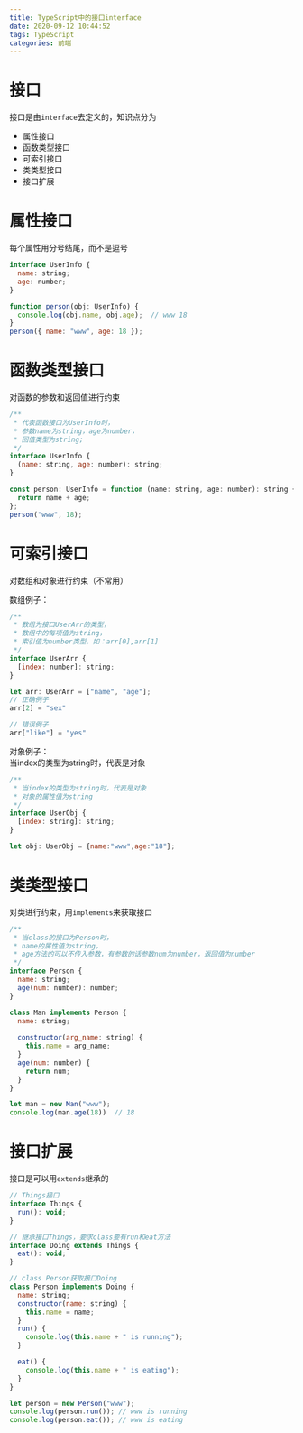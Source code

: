 ```yaml
---
title: TypeScript中的接口interface
date: 2020-09-12 10:44:52
tags: TypeScript
categories: 前端
---
```



# 接口
接口是由`interface`去定义的，知识点分为
- 属性接口
- 函数类型接口
- 可索引接口
- 类类型接口
- 接口扩展

# 属性接口
每个属性用分号结尾，而不是逗号

```js
interface UserInfo {
  name: string;
  age: number;
}

function person(obj: UserInfo) {
  console.log(obj.name, obj.age);  // www 18
}
person({ name: "www", age: 18 });
```
<!--more-->

# 函数类型接口
对函数的参数和返回值进行约束

```js
/**
 * 代表函数接口为UserInfo时，
 * 参数name为string，age为number，
 * 回值类型为string;
 */
interface UserInfo {
  (name: string, age: number): string;
}

const person: UserInfo = function (name: string, age: number): string {
  return name + age;
};
person("www", 18);

```
# 可索引接口
对数组和对象进行约束（不常用）

数组例子：
```js
/**
 * 数组为接口UserArr的类型，
 * 数组中的每项值为string，
 * 索引值为number类型，如：arr[0],arr[1]
 */
interface UserArr {
  [index: number]: string;
}

let arr: UserArr = ["name", "age"];
// 正确例子
arr[2] = "sex"

// 错误例子
arr["like"] = "yes"
```
对象例子：  
当index的类型为string时，代表是对象
```js
/**
 * 当index的类型为string时，代表是对象
 * 对象的属性值为string
 */
interface UserObj {
  [index: string]: string;
}

let obj: UserObj = {name:"www",age:"18"};

```

# 类类型接口
对类进行约束，用`implements`来获取接口

```js
/**
 * 当class的接口为Person时，
 * name的属性值为string，
 * age方法的可以不传入参数，有参数的话参数num为number，返回值为number
 */
interface Person {
  name: string;
  age(num: number): number;
}

class Man implements Person {
  name: string;
  
  constructor(arg_name: string) {
    this.name = arg_name;
  }
  age(num: number) {
    return num;
  }
}

let man = new Man("www");
console.log(man.age(18))  // 18
```


# 接口扩展
接口是可以用`extends`继承的

```js
// Things接口
interface Things {
  run(): void;
}

// 继承接口Things，要求class要有run和eat方法
interface Doing extends Things {
  eat(): void;
}

// class Person获取接口Doing
class Person implements Doing {
  name: string;
  constructor(name: string) {
    this.name = name;
  }
  run() {
    console.log(this.name + " is running");
  }

  eat() {
    console.log(this.name + " is eating");
  }
}

let person = new Person("www");
console.log(person.run()); // www is running
console.log(person.eat()); // www is eating
```

